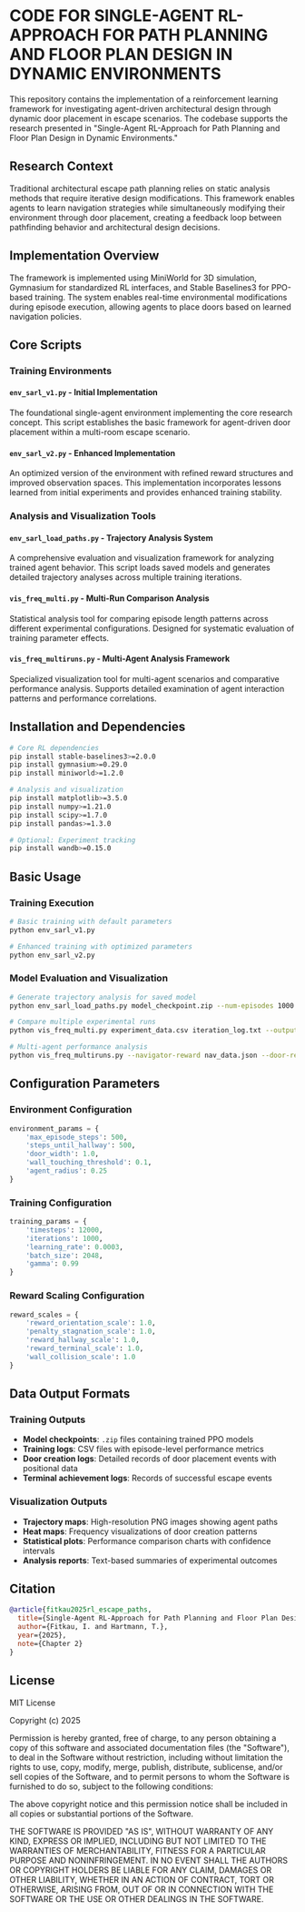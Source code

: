 # CODE FOR SINGLE-AGENT RL-APPROACH FOR PATH PLANNING AND FLOOR PLAN DESIGN IN DYNAMIC ENVIRONMENTS

This repository contains the implementation of a reinforcement learning framework for investigating agent-driven architectural design through dynamic door placement in escape scenarios. The codebase supports the research presented in "Single-Agent RL-Approach for Path Planning and Floor Plan Design in Dynamic Environments."

## Research Context

Traditional architectural escape path planning relies on static analysis methods that require iterative design modifications. This framework enables agents to learn navigation strategies while simultaneously modifying their environment through door placement, creating a feedback loop between pathfinding behavior and architectural design decisions.

## Implementation Overview

The framework is implemented using MiniWorld for 3D simulation, Gymnasium for standardized RL interfaces, and Stable Baselines3 for PPO-based training. The system enables real-time environmental modifications during episode execution, allowing agents to place doors based on learned navigation policies.

## Core Scripts

### Training Environments

#### `env_sarl_v1.py` - Initial Implementation
The foundational single-agent environment implementing the core research concept. This script establishes the basic framework for agent-driven door placement within a multi-room escape scenario.

#### `env_sarl_v2.py` - Enhanced Implementation  
An optimized version of the environment with refined reward structures and improved observation spaces. This implementation incorporates lessons learned from initial experiments and provides enhanced training stability.


### Analysis and Visualization Tools

#### `env_sarl_load_paths.py` - Trajectory Analysis System
A comprehensive evaluation and visualization framework for analyzing trained agent behavior. This script loads saved models and generates detailed trajectory analyses across multiple training iterations.

#### `vis_freq_multi.py` - Multi-Run Comparison Analysis
Statistical analysis tool for comparing episode length patterns across different experimental configurations. Designed for systematic evaluation of training parameter effects.

#### `vis_freq_multiruns.py` - Multi-Agent Analysis Framework
Specialized visualization tool for multi-agent scenarios and comparative performance analysis. Supports detailed examination of agent interaction patterns and performance correlations.


## Installation and Dependencies

```bash
# Core RL dependencies
pip install stable-baselines3>=2.0.0
pip install gymnasium>=0.29.0
pip install miniworld>=1.2.0

# Analysis and visualization
pip install matplotlib>=3.5.0
pip install numpy>=1.21.0
pip install scipy>=1.7.0
pip install pandas>=1.3.0

# Optional: Experiment tracking
pip install wandb>=0.15.0
```

## Basic Usage

### Training Execution
```bash
# Basic training with default parameters
python env_sarl_v1.py

# Enhanced training with optimized parameters
python env_sarl_v2.py
```

### Model Evaluation and Visualization
```bash
# Generate trajectory analysis for saved model
python env_sarl_load_paths.py model_checkpoint.zip --num-episodes 1000

# Compare multiple experimental runs
python vis_freq_multi.py experiment_data.csv iteration_log.txt --output comparison.png

# Multi-agent performance analysis
python vis_freq_multiruns.py --navigator-reward nav_data.json --door-reward door_data.json
```

## Configuration Parameters

### Environment Configuration
```python
environment_params = {
    'max_episode_steps': 500,
    'steps_until_hallway': 500,
    'door_width': 1.0,
    'wall_touching_threshold': 0.1,
    'agent_radius': 0.25
}
```

### Training Configuration
```python
training_params = {
    'timesteps': 12000,
    'iterations': 1000,
    'learning_rate': 0.0003,
    'batch_size': 2048,
    'gamma': 0.99
}
```

### Reward Scaling Configuration
```python
reward_scales = {
    'reward_orientation_scale': 1.0,
    'penalty_stagnation_scale': 1.0,
    'reward_hallway_scale': 1.0,
    'reward_terminal_scale': 1.0,
    'wall_collision_scale': 1.0
}
```

## Data Output Formats

### Training Outputs
- **Model checkpoints**: `.zip` files containing trained PPO models
- **Training logs**: CSV files with episode-level performance metrics
- **Door creation logs**: Detailed records of door placement events with positional data
- **Terminal achievement logs**: Records of successful escape events

### Visualization Outputs
- **Trajectory maps**: High-resolution PNG images showing agent paths
- **Heat maps**: Frequency visualizations of door creation patterns
- **Statistical plots**: Performance comparison charts with confidence intervals
- **Analysis reports**: Text-based summaries of experimental outcomes


## Citation

```bibtex
@article{fitkau2025rl_escape_paths,
  title={Single-Agent RL-Approach for Path Planning and Floor Plan Design in Dynamic Environments},
  author={Fitkau, I. and Hartmann, T.},
  year={2025},
  note={Chapter 2}
}
```

## License

MIT License

Copyright (c) 2025

Permission is hereby granted, free of charge, to any person obtaining a copy of this software and associated documentation files (the "Software"), to deal in the Software without restriction, including without limitation the rights to use, copy, modify, merge, publish, distribute, sublicense, and/or sell copies of the Software, and to permit persons to whom the Software is furnished to do so, subject to the following conditions:

The above copyright notice and this permission notice shall be included in all copies or substantial portions of the Software.

THE SOFTWARE IS PROVIDED "AS IS", WITHOUT WARRANTY OF ANY KIND, EXPRESS OR IMPLIED, INCLUDING BUT NOT LIMITED TO THE WARRANTIES OF MERCHANTABILITY, FITNESS FOR A PARTICULAR PURPOSE AND NONINFRINGEMENT. IN NO EVENT SHALL THE AUTHORS OR COPYRIGHT HOLDERS BE LIABLE FOR ANY CLAIM, DAMAGES OR OTHER LIABILITY, WHETHER IN AN ACTION OF CONTRACT, TORT OR OTHERWISE, ARISING FROM, OUT OF OR IN CONNECTION WITH THE SOFTWARE OR THE USE OR OTHER DEALINGS IN THE SOFTWARE.
